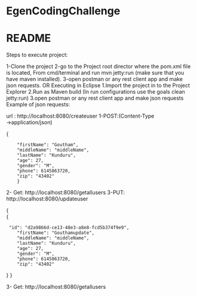 # EgenCodingChallenge
# README #

Steps to execute project:

1-Clone the project
2-go to the Project root director where the pom.xml file is located, From cmd/terminal and run mvn jetty:run (make sure that you have maven installed).
3-open postman or any rest client app and make json requests.
OR Executing in Eclipse
1.Import the project in to the Project Explorer
2.Run as Maven build (In run configurations use the goals clean jetty:run)
3.open postman or any rest client app and make json requests
Example of json requests:

url : http://localhost:8080/createuser
1-POST:(Content-Type →application/json)

{ 
 
        "firstName": "Goutham",
        "middleName": "middleName",
        "lastName": "Kunduru",
        "age": 27,
        "gender": "M",
        "phone": 6145863720,
        "zip": "43402"
        }

2- Get: http://localhost:8080/getallusers
3-PUT: http://localhost:8080/updateuser

{    
    { 
 
	 "id": "d2a9866d-ce13-48e3-a8e8-fcd5b374f9e9",
        "firstName": "Gouthamupdate",
        "middleName": "middleName",
        "lastName": "Kunduru",
        "age": 27,
        "gender": "M",
        "phone": 6145863720,
        "zip": "43402"
}
}

3- Get:
http://localhost:8080/getallusers
